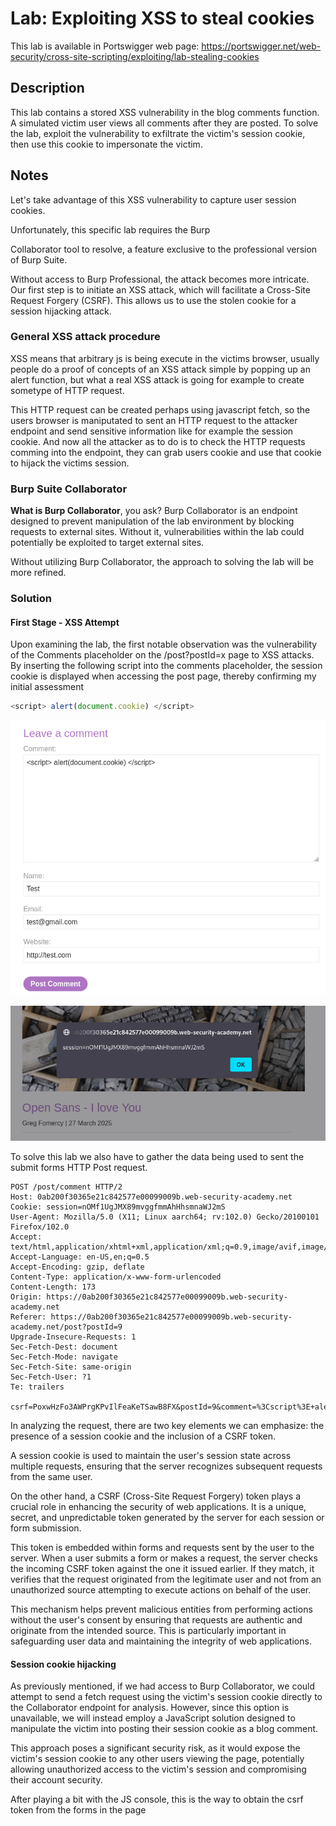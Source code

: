 # Lab: Exploiting XSS to steal cookies

This lab is available in Portswigger web page: 
https://portswigger.net/web-security/cross-site-scripting/exploiting/lab-stealing-cookies


## Description 

This lab contains a stored XSS vulnerability in the blog comments function. A simulated victim user views all comments after they are posted. To solve the lab, exploit the vulnerability to exfiltrate the victim's session cookie, then use this cookie to impersonate the victim. 


## Notes

Let's take advantage of this XSS vulnerability to capture user session cookies.

Unfortunately, this specific lab requires the Burp 

Collaborator tool to resolve, a feature exclusive to the professional version of Burp Suite.

Without access to Burp Professional, the attack becomes more intricate. Our first step is to initiate an XSS attack, which will facilitate a Cross-Site Request Forgery (CSRF). This allows us to use the stolen cookie for a session hijacking attack.

### General XSS attack procedure

XSS means that arbitrary js is being execute in the victims browser, usually people do a proof of concepts of an XSS attack simple by popping up an alert function, but what a real XSS attack is going for example to create sometype of HTTP request.

This HTTP request can be created perhaps using javascript fetch, so the users browser is maniputated to sent an HTTP request to the attacker endpoint and send sensitive information like for example the session cookie. And now all the attacker as to do is to check the HTTP requests comming into the endpoint, they can grab users cookie and use that cookie to hijack the victims session.

### Burp Suite Collaborator

<b>What is Burp Collaborator</b>, you ask? Burp Collaborator is an endpoint designed to prevent manipulation of the lab environment by blocking requests to external sites. Without it, vulnerabilities within the lab could potentially be exploited to target external sites.

Without utilizing Burp Collaborator, the approach to solving the lab will be more refined.


### Solution

#### First Stage - XSS Attempt

Upon examining the lab, the first notable observation was the vulnerability of the Comments placeholder on the /post?postId=x page to XSS attacks. By inserting the following script into the comments placeholder, the session cookie is displayed when accessing the post page, thereby confirming my initial assessment

```javascript
<script> alert(document.cookie) </script>
```

![Script to Alert Session Cookie](../../images/script_alert_cookie.png)

![Session Cookie Pop Up](../../images/alert_document_cookie.png)


To solve this lab we also have to gather the data being used to sent the submit forms HTTP Post request.

```
POST /post/comment HTTP/2
Host: 0ab200f30365e21c842577e00099009b.web-security-academy.net
Cookie: session=nOMf1UgJMX89mvggfmmAhHhsmnaWJ2mS
User-Agent: Mozilla/5.0 (X11; Linux aarch64; rv:102.0) Gecko/20100101 Firefox/102.0
Accept: text/html,application/xhtml+xml,application/xml;q=0.9,image/avif,image/webp,*/*;q=0.8
Accept-Language: en-US,en;q=0.5
Accept-Encoding: gzip, deflate
Content-Type: application/x-www-form-urlencoded
Content-Length: 173
Origin: https://0ab200f30365e21c842577e00099009b.web-security-academy.net
Referer: https://0ab200f30365e21c842577e00099009b.web-security-academy.net/post?postId=9
Upgrade-Insecure-Requests: 1
Sec-Fetch-Dest: document
Sec-Fetch-Mode: navigate
Sec-Fetch-Site: same-origin
Sec-Fetch-User: ?1
Te: trailers

csrf=PoxwHzFo3AWPrgKPvIlFeaKeTSawB8FX&postId=9&comment=%3Cscript%3E+alert%28document.cookie%29+%3C%2Fscript%3E&name=Test&email=test%40gmail.com&website=http%3A%2F%2Ftest.com 
```

In analyzing the request, there are two key elements we can emphasize: the presence of a session cookie and the inclusion of a CSRF token.

A session cookie is used to maintain the user's session state across multiple requests, ensuring that the server recognizes subsequent requests from the same user.

On the other hand, a CSRF (Cross-Site Request Forgery) token plays a crucial role in enhancing the security of web applications. It is a unique, secret, and unpredictable token generated by the server for each session or form submission. 

This token is embedded within forms and requests sent by the user to the server. When a user submits a form or makes a request, the server checks the incoming CSRF token against the one it issued earlier. If they match, it verifies that the request originated from the legitimate user and not from an unauthorized source attempting to execute actions on behalf of the user.

This mechanism helps prevent malicious entities from performing actions without the user's consent by ensuring that requests are authentic and originate from the intended source. This is particularly important in safeguarding user data and maintaining the integrity of web applications.

#### Session cookie hijacking

As previously mentioned, if we had access to Burp Collaborator, we could attempt to send a fetch request using the victim's session cookie directly to the Collaborator endpoint for analysis. However, since this option is unavailable, we will instead employ a JavaScript solution designed to manipulate the victim into posting their session cookie as a blog comment. 

This approach poses a significant security risk, as it would expose the victim's session cookie to any other users viewing the page, potentially allowing unauthorized access to the victim's session and compromising their account security.

After playing a bit with the JS console, this is the way to obtain the csrf token from the forms in the page  